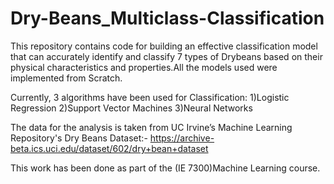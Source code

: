 # Dry-Beans_Multiclass-Classification
This repository contains code for building an effective classification model that can accurately identify and classify 7 types of Drybeans based on their physical characteristics and properties.All the models used were implemented from Scratch.

Currently, 3 algorithms have been used for Classification:
1)Logistic Regression
2)Support Vector Machines
3)Neural Networks

The data for the analysis is taken from UC Irvine’s Machine Learning Repository's
Dry Beans Dataset:- https://archive-beta.ics.uci.edu/dataset/602/dry+bean+dataset

This work has been done as part of the (IE 7300)Machine Learning course.
